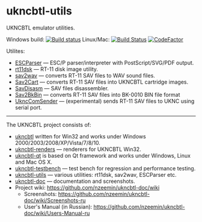# ukncbtl-utils
UKNCBTL emulator utilities.

Windows build: [![Build status](https://ci.appveyor.com/api/projects/status/y2mk1kliaxb8n71c?svg=true)](https://ci.appveyor.com/project/nzeemin/ukncbtl-utils)
Linux/Mac: [![Build Status](https://travis-ci.org/nzeemin/ukncbtl-utils.svg?branch=master)](https://travis-ci.org/nzeemin/ukncbtl-utils)
[![CodeFactor](https://www.codefactor.io/repository/github/nzeemin/ukncbtl-utils/badge)](https://www.codefactor.io/repository/github/nzeemin/ukncbtl-utils)

Utilites:
* [ESCParser](https://github.com/nzeemin/ukncbtl-utils/wiki/ESCParser) — ESC/P parser/interpreter with PostScript/SVG/PDF output.
* [rt11dsk](https://github.com/nzeemin/ukncbtl-utils/wiki/rt11dsk) — RT-11 disk image utility.
* [sav2wav](https://github.com/nzeemin/ukncbtl-utils/wiki/sav2wav) — converts RT-11 SAV files to WAV sound files.
* [Sav2Cart](https://github.com/nzeemin/ukncbtl-utils/wiki/Sav2Cart) — converts RT-11 SAV files into UKNCBTL cartridge images.
* [SavDisasm](https://github.com/nzeemin/ukncbtl-utils/wiki/SavDisasm) — SAV files disassembler.
* [Sav2BkBin](https://github.com/nzeemin/ukncbtl-utils/wiki/Sav2BkBin) — converts RT-11 SAV files into BK-0010 BIN file format
* [UkncComSender](https://github.com/nzeemin/ukncbtl-utils/wiki/UkncComSender) — (experimental) sends RT-11 SAV files to UKNC using serial port.

-----
The UKNCBTL project consists of:
* [ukncbtl](https://github.com/nzeemin/ukncbtl/) written for Win32 and works under Windows 2000/2003/2008/XP/Vista/7/8/10.
* [ukncbtl-renders](https://github.com/nzeemin/ukncbtl-renders/) — renderers for UKNCBTL Win32.
* [ukncbtl-qt](https://github.com/nzeemin/ukncbtl-qt/) is based on Qt framework and works under Windows, Linux and Mac OS X.
* [ukncbtl-testbench](https://github.com/nzeemin/ukncbtl-testbench/) — test bench for regression and performance testing.
* [ukncbtl-utils](https://github.com/nzeemin/ukncbtl-utils/) — various utilities: rt11dsk, sav2wav, ESCParser etc.
* [ukncbtl-doc](https://github.com/nzeemin/ukncbtl-doc/) — documentation and screenshots.
* Project wiki: https://github.com/nzeemin/ukncbtl-doc/wiki
  * Screenshots: https://github.com/nzeemin/ukncbtl-doc/wiki/Screenshots-ru
  * User's Manual (in Russian): https://github.com/nzeemin/ukncbtl-doc/wiki/Users-Manual-ru
